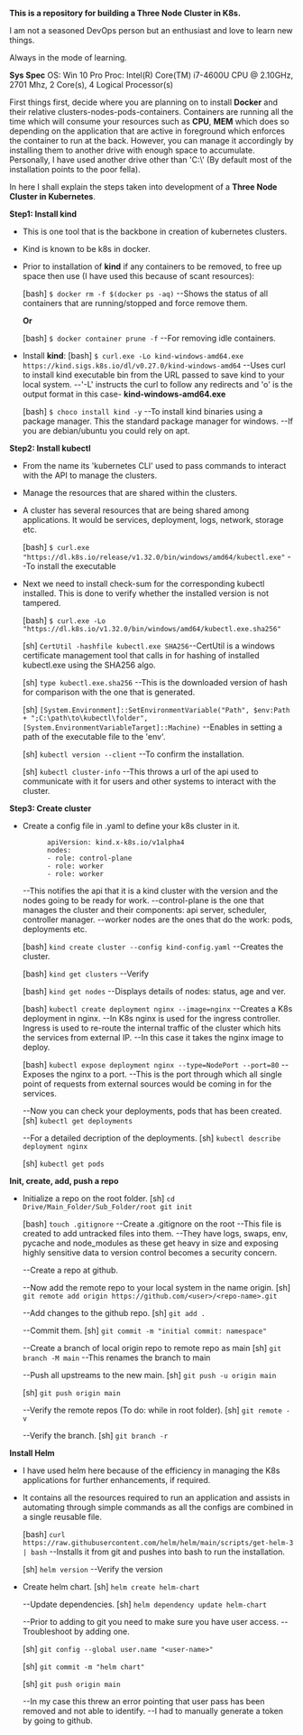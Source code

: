 **This is a repository for building a Three Node Cluster in K8s.**

I am not a seasoned DevOps person but an enthusiast and love to learn new things. 

Always in the mode of learning.

**Sys Spec**
  OS: Win 10 Pro
  Proc: Intel(R) Core(TM) i7-4600U CPU @ 2.10GHz, 2701 Mhz, 2 Core(s), 4 Logical Processor(s)

First things first, decide where you are planning on to install **Docker** and their relative clusters-nodes-pods-containers. Containers are running all the time which will consume your resources such as **CPU**, **MEM** which does so depending on the application that are active in foreground which enforces the container to run at the back. However, you can manage it accordingly by installing them to another drive with enough space to accumulate. Personally, I have used another drive other than 'C:\\' (By default most of the installation points to the poor fella).

In here I shall explain the steps taken into development of a **Three Node Cluster in Kubernetes**.

**Step1: Install kind**
  - This is one tool that is the backbone in creation of kubernetes clusters.
  - Kind is known to be k8s in docker.
  - Prior to installation of **kind** if any containers to be removed, to free up space then use (I have used this because of scant resources):

    [bash] ``````$ docker rm -f $(docker ps -aq)``````
    --Shows the status of all containers that are running/stopped and force remove them.

    **Or**

    [bash] ``````$ docker container prune -f``````
    --For removing idle containers.
  
  - Install **kind**:
    [bash] ``````$ curl.exe -Lo kind-windows-amd64.exe https://kind.sigs.k8s.io/dl/v0.27.0/kind-windows-amd64``````
    --Uses curl to install kind executable bin from the URL passed to save kind to your local system.
    --'-L' instructs the curl to follow any redirects and 'o' is the output format in this case- **kind-windows-amd64.exe**

    [bash] ``````$ choco install kind -y``````
    --To install kind binaries using a package manager. This the standard package manager for windows.
    --If you are debian/ubuntu you could rely on apt.

**Step2: Install kubectl**
  - From the name its 'kubernetes CLI' used to pass commands to interact with the API to manage the clusters.
  - Manage the resources that are shared within the clusters.
  - A cluster has several resources that are being shared among applications. It would be services, deployment, logs, network, storage etc.

    [bash] ``````$ curl.exe "https://dl.k8s.io/release/v1.32.0/bin/windows/amd64/kubectl.exe"`````` --To install the executable
  - Next we need to install check-sum for the corresponding kubectl installed. This is done to verify whether the installed version is not tampered.

    [bash] ``````$ curl.exe -Lo "https://dl.k8s.io/v1.32.0/bin/windows/amd64/kubectl.exe.sha256"``````

    [sh] ``````CertUtil -hashfile kubectl.exe SHA256``````--CertUtil is a windows certificate management tool that calls in for hashing of installed kubectl.exe using the SHA256 algo.

    [sh] ``````type kubectl.exe.sha256`````` --This is the downloaded version of hash for comparison with the one that is generated.

    [sh] ``````[System.Environment]::SetEnvironmentVariable("Path", $env:Path + ";C:\path\to\kubectl\folder", [System.EnvironmentVariableTarget]::Machine)`````` --Enables in setting a        path of the executable file to the 'env'.

    [sh] ``````kubectl version --client`````` --To confirm the installation.

    [sh] ``````kubectl cluster-info`````` --This throws a url of the api used to communicate with it for users and other systems to interact with the cluster.

**Step3: Create cluster**
  - Create a config file in .yaml to define your k8s cluster in it.
    ``````kind: Cluster
          apiVersion: kind.x-k8s.io/v1alpha4
          nodes:
          - role: control-plane
          - role: worker
          - role: worker
    ``````
    --This notifies the api that it is a kind cluster with the version and the nodes going to be ready for work.
    --control-plane is the one that manages the cluster and their components: api server, scheduler, controller manager.
    --worker nodes are the ones that do the work: pods, deployments etc.
    
    [bash] ``````kind create cluster --config kind-config.yaml`````` --Creates the cluster.

    [bash] ``````kind get clusters`````` --Verify

    [bash] ``````kind get nodes`````` --Displays details of nodes: status, age and ver.

    [bash] ``````kubectl create deployment nginx --image=nginx`````` --Creates a K8s deployment in nginx.
    --In K8s nginx is used for the ingress controller. Ingress is used to re-route the internal traffic of the cluster which hits the services from external IP.
    --In this case it takes the nginx image to deploy.

    [bash] ``````kubectl expose deployment nginx --type=NodePort --port=80`````` --Exposes the nginx to a port.
    --This is the port through which all single point of requests from external sources would be coming in for the services.

    --Now you can check your deployments, pods that has been created.
    [sh] ``````kubectl get deployments``````

    --For a detailed decription of the deployments.
    [sh] ``````kubectl describe deployment nginx``````

    [sh] ``````kubectl get pods``````

**Init, create, add, push a repo**
  - Initialize a repo on the root folder.
    [sh] ``````cd Drive/Main_Folder/Sub_Folder/root git init``````

    [bash] ``````touch .gitignore`````` --Create a .gitignore on the root
    --This file is created to add untracked files into them.
    --They have logs, swaps, env, pycache and node_modules as these get heavy in size and exposing highly sensitive data to version control becomes a security concern.

    --Create a repo at github.
    
    --Now add the remote repo to your local system in the name origin.
    [sh] ``````git remote add origin https://github.com/<user>/<repo-name>.git``````

    --Add changes to the github repo.
    [sh] ``````git add .``````

    --Commit them.
    [sh] ``````git commit -m "initial commit: namespace"``````

    --Create a branch of local origin repo to remote repo as main
    [sh] ``````git branch -M main`````` --This renames the branch to main

    --Push all upstreams to the new main.
    [sh] ``````git push -u origin main``````

    [sh] ``````git push origin main``````

    --Verify the remote repos (To do: while in root folder).
    [sh] ``````git remote -v``````

    --Verify the branch.
    [sh] ``````git branch -r``````

**Install Helm**
  - I have used helm here because of the efficiency in managing the K8s applications for further enhancements, if required.
  - It contains all the resources required to run an application and assists in automating through simple commands as all the configs are combined in a single reusable file.

    [bash] ``````curl https://raw.githubusercontent.com/helm/helm/main/scripts/get-helm-3 | bash``````
    --Installs it from git and pushes into bash to run the installation.

    [sh] ``````helm version`````` --Verify the version

  - Create helm chart.
    [sh] ``````helm create helm-chart``````

    --Update dependencies.
    [sh] ``````helm dependency update helm-chart``````

    --Prior to adding to git you need to make sure you have user access.
    --Troubleshoot by adding one.

    [sh] ``````git config --global user.name "<user-name>"``````

    [sh] ``````git commit -m "helm chart"``````

    [sh] ``````git push origin main``````

    --In my case this threw an error pointing that user pass has been removed and not able to identify.
    --I had to manually generate a token by going to github.
    

    

